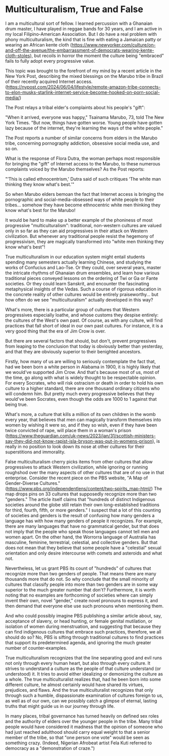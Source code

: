 # Multiculturalism, True and False

I am a multicultural sort of fellow. I learned percussion with a Ghanaian drum master, I have played in reggae bands for
30 years, and I am active in my local Filipino-American Association. But I do have a real problem with phony
multiculturalism, the kind that is fine with eating a Jamaican patty or wearing an African kente cloth
(https://www.newyorker.com/culture/on-and-off-the-avenue/the-embarrassment-of-democrats-wearing-kente-cloth-stoles), but
recoils in horror the moment the culture being "embraced" fails to fully adopt every progressive value.

This topic was brought to the forefront of my mind by a recent article in the New York Post, describing the mixed
blessings on the Marubo tribe in Brazil of their recently acquired Internet access.
(https://nypost.com/2024/06/04/lifestyle/remote-amazon-tribe-connects-to-elon-musks-starlink-internet-service-become-hooked-on-porn-social-media/)


The Post relays a tribal elder's complaints about his people's "gift":

"When it arrived, everyone was happy," Tsainama Marubo, 73, told The New York Times.
"But now, things have gotten worse. Young people have gotten lazy because of the internet, they're learning the ways of the white people."

The Post reports a number of similar concerns from elders in the Marubo tribe, concerning pornography addiction, obsessive social media use, and so on.

What is the response of Flora Dutra, the woman perhaps most responsible for bringing the "gift" of Internet access to
the Marubo, to these numerous complaints voiced by the Marubo themselves? As the Post reports:

"‘This is called ethnocentrism,' Dutra said of such critiques ‘The white man thinking they know what's best.'"

So when Marubo elders bemoan the fact that Internet access is bringing the pornographic and social-media-obsessed ways
of white people to their tribes… somehow they have become ethnocentric white men thinking they know what's best for the
Marubo!

It would be hard to make up a better example of the phoniness of most progressive "multiculturalism":  traditional,
non-western cultures are valued only in so far as they can aid progressives in their attack on Western civilization. But
whenever any traditional people resist the hegemony of progressivism, they are magically transformed into "white men
thinking they know what's best"!

True multiculturalism in our education system might entail students spending many semesters actually learning Chinese,
and studying the works of Confucius and Lao-Tse. Or they could, over several years, master the intricate rhythms of
Ghanaian drum ensembles, and learn how various traditional pieces conveyed lessons on the ordering of Twi or Ga or Fante
societies. Or they could learn Sanskrit, and encounter the fascinating metaphysical insights of the Vedas. Such a course
of rigorous education in the concrete reality of other cultures would be entirely praiseworthy… but how often do we see
"multiculturalism" actually developed in this way?

What's more, there is a particular group of cultures that Western progressives especially loathe, and whose customs they
despise entirely: the cultures of the West's own past. Of course, as with any culture, will find practices that fall
short of ideal in our own past cultures. For instance, it is a very good thing that the era of Jim Crow is over.

But there are several factors that should, but don't, prevent progressives from leaping to the conclusion that today is
obviously better than yesterday, and that they are obviously superior to their benighted ancestors.

Firstly, how many of us are willing to seriously contemplate the fact that, had we been born a white person in Alabama
in 1900, it is highly likely that we would've supported Jim Crow. And that's because most of us, most of the time, go
along with what is widely thought to be respectable opinion. For every Socrates, who will risk ostracism or death in
order to hold his own culture to a higher standard, there are one thousand ordinary citizens who will condemn him. But
pretty much every progressive believes that they would've been Socrates, even though the odds are 1000 to 1 against that
being true.

What's more, a culture that kills a million of its own children in the womb every year, that believes that men can
magically transform themselves into women by wishing it were so, and if they so wish, even if they have been twice
convicted of rape, will place them in a woman's prison
(https://www.theguardian.com/uk-news/2023/jan/31/scottish-ministers-say-they-did-not-know-rapist-isla-bryson-was-put-in-womens-prison),
is really in no position to look down its nose at other cultures for their superstitions and immorality.

False multiculturalism cherry picks items from other cultures that allow progressives to attack Western civilization,
while ignoring or running roughshod over the many aspects of other cultures that are of no use in that enterprise.
Consider the recent piece on the PBS website, "A Map of Gender-Diverse Cultures."
(https://www.pbs.org/independentlens/content/two-spirits_map-html/)
The map drops pins on 33 cultures that supposedly recognize more than two "genders." The article itself claims that
"hundreds of distinct Indigenous societies around the globe still retain their own long-established traditions for
third, fourth, fifth, or more genders." I suspect that a lot of this counting of societies and genders is the result of
confusing how many genders a language has with how many genders of people it recognizes. For example, there are many
languages that have no grammatical gender, but that does not imply that the people who speak those languages cannot tell
men and women apart. On the other hand, the Worrorra language of Australia has masculine, feminine, terrestrial,
celestial, and collective genders. But that does not mean that they believe that some people have a "celestial" sexual
orientation and only desire intercourse with comets and asteroids and what not.

Nevertheless, let us grant PBS its count of "hundreds" of cultures that recognize more than two genders of people. That
means there are many thousands more that do not. So why conclude that the small minority of cultures that classify
people into more than two genders are in some way superior to the much greater number that don't? Furthermore, it is
worth noting that no examples are forthcoming of societies where can simply invent their own, novel "gender," create
novel pronouns to express it, and then demand that everyone else use such pronouns when mentioning them.

And who could possibly imagine PBS publishing a similar article about, say, acceptance of slavery, or head hunting, or
female genital mutilation, or isolation of women during menstruation, and suggesting that because they can find
indigenous cultures that embrace such practices, therefore, we all should do so? No, PBS is sifting through traditional
cultures to find practices that support its predetermined agenda, and ignoring the much greater number of
counter-examples.

True multiculturalism recognizes that the line separating good and evil runs not only through every human heart, but
also through every culture. It strives to understand a culture as the people of that culture understand (or understood)
it. It tries to avoid either idealizing or demonizing the culture as a whole. The true multiculturalist realizes that,
had he been born into some different culture, he almost certainly would have shared its virtues, prejudices, and flaws.
And the true multiculturalist recognizes that only through such a humble, dispassionate examination of cultures foreign
to us, as well as of our own, can we possibly catch a glimpse of eternal, lasting truths that might guide us in our
journey through life.




In many places, tribal governance has turned heavily on defined sex roles and the authority of elders over the younger
people in the tribe. Many tribal people would have considered it madness that the opinion of someone who had just
reached adulthood should carry equal weight to that a senior member of the tribe, so that "one person one vote" would be
seen as something crazy.  (Indeed, Nigerian Afrobeat artist Fela Kuti referred to democracy as a "demonstration of
craze.")

